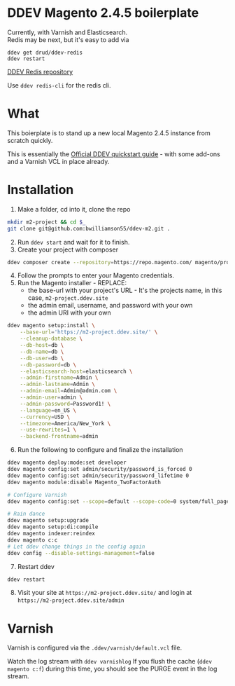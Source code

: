# DDEV Magento 2.4.5 boilerplate
Currently, with Varnish and Elasticsearch.  
Redis may be next, but it's easy to add via
```shell
ddev get drud/ddev-redis
ddev restart
```
[DDEV Redis repository](https://github.com/ddev/ddev-redis)

Use `ddev redis-cli` for the redis cli.

# What
This boierplate is to stand up a new local Magento 2.4.5 instance from scratch quickly.

This is essentially the [Official DDEV quickstart guide](https://ddev.readthedocs.io/en/stable/users/quickstart/#magento-2) - with some add-ons and a Varnish VCL in place already.

# Installation
1. Make a folder, cd into it, clone the repo
```bash
mkdir m2-project && cd $_
git clone git@github.com:bwilliamson55/ddev-m2.git . 
```
2. Run `ddev start` and wait for it to finish.
3. Create your project with composer
```bash
ddev composer create --repository=https://repo.magento.com/ magento/project-community-edition:2.4.5 -y 
```
4. Follow the prompts to enter your Magento credentials.
5. Run the Magento installer - REPLACE:
    - the base-url with your project's URL - It's the projects name, in this case, `m2-project.ddev.site`
    - the admin email, username, and password with your own
    - the admin URI with your own
```bash
ddev magento setup:install \
    --base-url='https://m2-project.ddev.site/' \
    --cleanup-database \
    --db-host=db \
    --db-name=db \
    --db-user=db \
    --db-password=db \
    --elasticsearch-host=elasticsearch \
    --admin-firstname=Admin \
    --admin-lastname=Admin \
    --admin-email=Admin@admin.com \
    --admin-user=admin \
    --admin-password=Password1! \
    --language=en_US \
    --currency=USD \
    --timezone=America/New_York \
    --use-rewrites=1 \
    --backend-frontname=admin
```
6. Run the following to configure and finalize the installation
```bash
ddev magento deploy:mode:set developer
ddev magento config:set admin/security/password_is_forced 0
ddev magento config:set admin/security/password_lifetime 0
ddev magento module:disable Magento_TwoFactorAuth

# Configure Varnish
ddev magento config:set --scope=default --scope-code=0 system/full_page_cache/caching_application 2

# Rain dance
ddev magento setup:upgrade
ddev magento setup:di:compile
ddev magento indexer:reindex
ddev magento c:c
# Let ddev change things in the config again
ddev config --disable-settings-management=false
```
7. Restart ddev
```bash
ddev restart
```
8. Visit your site at `https://m2-project.ddev.site/` and login at `https://m2-project.ddev.site/admin`

# Varnish
Varnish is configured via the `.ddev/varnish/default.vcl` file. 

Watch the log stream with `ddev varnishlog`
If you flush the cache (`ddev magento c:f`) during this time, you should see the PURGE event in the log stream.
